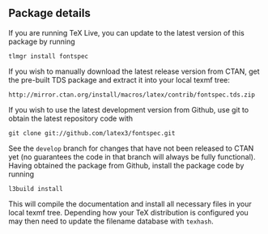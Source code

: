 
Package details
---------------

If you are running TeX Live, you can update to the latest version of this package by running

    tlmgr install fontspec

If you wish to manually download the latest release version from CTAN, get the pre-built TDS package and extract it into your local texmf tree:

    http://mirror.ctan.org/install/macros/latex/contrib/fontspec.tds.zip

If you wish to use the latest development version from Github, use git to obtain the latest repository code with

    git clone git://github.com/latex3/fontspec.git

See the `develop` branch for changes that have not been released to CTAN yet (no guarantees the code in that branch will always be fully functional). Having obtained the package from Github, install the package code by running

    l3build install

This will compile the documentation and install all necessary files in your
local texmf tree. Depending how your TeX distribution is configured
you may then need to update the filename database with `texhash`.

